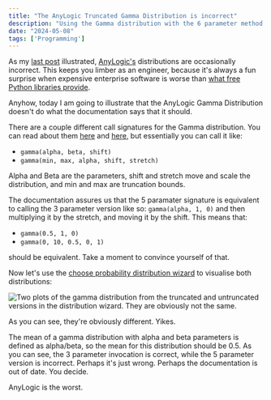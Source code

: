 ```yaml
---
title: "The AnyLogic Truncated Gamma Distribution is incorrect"
description: "Using the Gamma distribution with the 6 parameter method returns incorrect values"
date: "2024-05-08"
tags: ['Programming']
---
```


As my [last post](https://johnscolaro.xyz/blog/anylogic-beta-distribution-is-sometimes-wrong) illustrated, [AnyLogic's](https://en.wikipedia.org/wiki/AnyLogic) distributions are occasionally incorrect. This keeps you limber as an engineer, because it's always a fun surprise when expensive enterprise software is worse than [what free Python libraries provide](https://docs.scipy.org/doc/scipy/reference/generated/scipy.stats.gamma.html).

Anyhow, today I am going to illustrate that the AnyLogic Gamma Distribution doesn't do what the documentation says that it should.

There are a couple different call signatures for the Gamma distribution. You can read about them [here](https://anylogic.help/advanced/functions/gamma.html) and [here](https://anylogic.help/advanced/functions/gamma-truncated.html), but essentially you can call it like:

- `gamma(alpha, beta, shift)`
- `gamma(min, max, alpha, shift, stretch)`

Alpha and Beta are the parameters, shift and stretch move and scale the distribution, and min and max are truncation bounds.

The documentation assures us that the 5 paramater signature is equivalent to calling the 3 parameter version like so: `gamma(alpha, 1, 0)` and then multiplying it by the stretch, and moving it by the shift. This means that:

- `gamma(0.5, 1, 0)`
- `gamma(0, 10, 0.5, 0, 1)`

should be equivalent. Take a moment to convince yourself of that.

Now let's use the [choose probability distribution wizard](https://anylogic.help/anylogic/stochastic/choose-pdf.html) to visualise both distributions:

![Two plots of the gamma distribution from the truncated and untruncated versions in the distribution wizard. They are obviously not the same.](/images/blog/anylogic-truncated-gamma-distribution-is-incorrect/gamma_comparison.png)

As you can see, they're obviously different. Yikes.

The mean of a gamma distribution with alpha and beta parameters is defined as alpha/beta, so the mean for this distribution should be 0.5. As you can see, the 3 parameter invocation is correct, while the 5 parameter version is incorrect. Perhaps it's just wrong. Perhaps the documentation is out of date. You decide.

AnyLogic is the worst.
